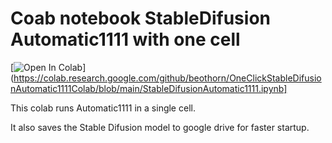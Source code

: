 # Coab notebook StableDifusion Automatic1111 with one cell

[![Open In Colab](https://colab.research.google.com/assets/colab-badge.svg)](https://colab.research.google.com/github/beothorn/OneClickStableDifusionAutomatic1111Colab/blob/main/StableDifusionAutomatic1111.ipynb]

This colab runs Automatic1111 in a single cell.

It also saves the Stable Difusion model to google drive for faster startup.

